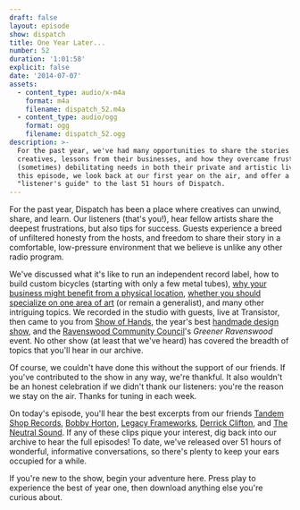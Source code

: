 ```yaml
---
draft: false
layout: episode
show: dispatch
title: One Year Later...
number: 52
duration: '1:01:58'
explicit: false
date: '2014-07-07'
assets:
  - content_type: audio/x-m4a
    format: m4a
    filename: dispatch_52.m4a
  - content_type: audio/ogg
    format: ogg
    filename: dispatch_52.ogg
description: >-
  For the past year, we've had many opportunities to share the stories of
  creatives, lessons from their businesses, and how they overcame frustrating
  (sometimes) debilitating needs in both their private and artistic lives. In
  this episode, we look back at our first year on the air, and offer a
  "listener's guide" to the last 51 hours of Dispatch.
---
```

For the past year, Dispatch has been a place where creatives can unwind, share, and learn. Our listeners (that's you!), hear fellow artists share the deepest frustrations, but also tips for success. Guests experience a breed of unfiltered honesty from the hosts, and freedom to share their story in a comfortable, low-pressure environment that we believe is unlike any other radio program.

We've discussed what it's like to run an independent record label, how to build custom bicycles (starting with only a few metal tubes), [why your business might benefit from a physical location](http://machine.fm/dispatch/8), [whether you should specialize on one area of art](http://machine.fm/dispatch/1) (or remain a generalist), and many other intriguing topics. We recorded in the studio with guests, live at Transistor, then came to you from [Show of Hands](http://machine.fm/dispatch/22), the year's best [handmade design show](http://machine.fm/dispatch/23), and the [Ravenswood Community Council](http://ravenswoodchicago.org)'s *Greener Ravenswood* event. No other show (at least that we've heard) has covered the breadth of topics that you'll hear in our archive.

Of course, we couldn't have done this without the support of our friends. If you've contributed to the show in any way, we're thankful. It also wouldn't be an honest celebration if we didn't thank our listeners: you're the reason we stay on the air. Thanks for tuning in each week.

On today's episode, you'll hear the best excerpts from our friends [Tandem Shop Records](http://machine.fm/dispatch/6), [Bobby Horton](http://machine.fm/dispatch/24), [Legacy Frameworks](http://machine.fm/dispatch/25), [Derrick Clifton](http://machine.fm/dispatch/9), and [The Neutral Sound](http://machine.fm/dispatch/37). If any of these clips pique your interest, dig back into our archive to hear the full episodes! To date, we've released over 51 hours of wonderful, informative conversations, so there's plenty to keep your ears occupied for a while.

If you're new to the show, begin your adventure here. Press play to experience the best of year one, then download anything else you're curious about.